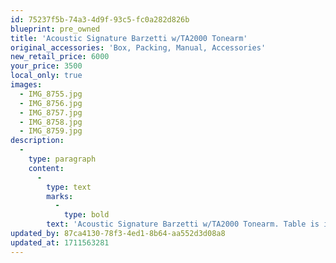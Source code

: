 ```yaml
---
id: 75237f5b-74a3-4d9f-93c5-fc0a282d826b
blueprint: pre_owned
title: 'Acoustic Signature Barzetti w/TA2000 Tonearm'
original_accessories: 'Box, Packing, Manual, Accessories'
new_retail_price: 6000
your_price: 3500
local_only: true
images:
  - IMG_8755.jpg
  - IMG_8756.jpg
  - IMG_8757.jpg
  - IMG_8758.jpg
  - IMG_8759.jpg
description:
  -
    type: paragraph
    content:
      -
        type: text
        marks:
          -
            type: bold
        text: 'Acoustic Signature Barzetti w/TA2000 Tonearm. Table is in excellent physical and functional condition with original box, packing and accessories. Table and arm sold as new for $6,000.00.'
updated_by: 87ca4130-78f3-4ed1-8b64-aa552d3d08a8
updated_at: 1711563281
---
```

